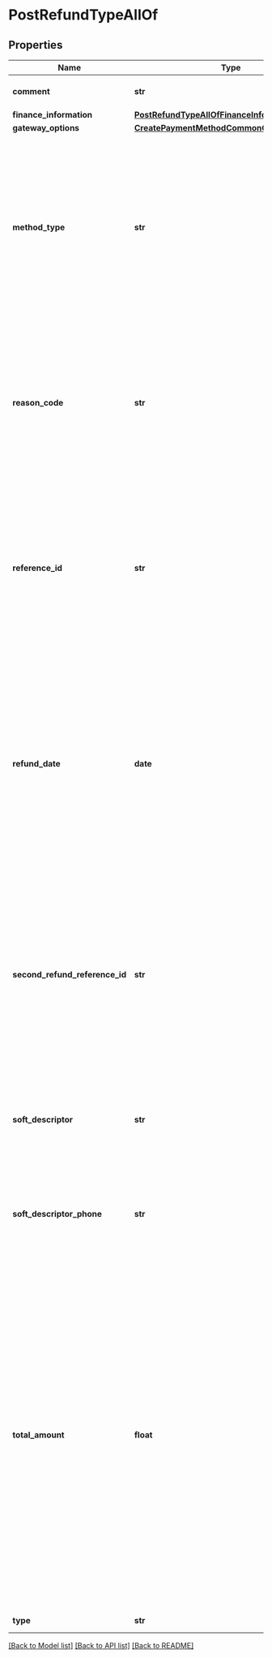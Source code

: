# PostRefundTypeAllOf

## Properties
Name | Type | Description | Notes
------------ | ------------- | ------------- | -------------
**comment** | **str** | Comments about the refund.  | [optional] 
**finance_information** | [**PostRefundTypeAllOfFinanceInformation**](PostRefundTypeAllOfFinanceInformation.md) |  | [optional] 
**gateway_options** | [**CreatePaymentMethodCommonGatewayOptions**](CreatePaymentMethodCommonGatewayOptions.md) |  | [optional] 
**method_type** | **str** | How an external refund was issued to a customer. This field is required for an external refund and must be left empty for an electronic refund. You can issue an external refund on an electronic payment.  | [optional] 
**reason_code** | **str** | A code identifying the reason for the transaction. The value must be an existing reason code or empty. If you do not specify a value, Zuora uses the default reason code.  | [optional] 
**reference_id** | **str** | The transaction ID returned by the payment gateway for an electronic refund. Use this field to reconcile refunds between your gateway and Zuora Payments.  | [optional] 
**refund_date** | **date** | The date when the refund takes effect, in &#x60;yyyy-mm-dd&#x60; format. The date of the refund cannot be before the payment date. Specify this field only for external refunds. Zuora automatically generates this field for electronic refunds.  | [optional] 
**second_refund_reference_id** | **str** | The transaction ID returned by the payment gateway if there is an additional transaction for the refund. Use this field to reconcile payments between your gateway and Zuora Payments.  | [optional] 
**soft_descriptor** | **str** | A payment gateway-specific field that maps to Zuora for the gateways, Orbital, Vantiv and Verifi. | [optional] 
**soft_descriptor_phone** | **str** | A payment gateway-specific field that maps to Zuora for the gateways, Orbital, Vantiv and Verifi. | [optional] 
**total_amount** | **float** | The total amount of the refund. The amount cannot exceed the unapplied amount of the associated payment. If the original payment was applied to one or more invoices or debit memos, you have to unapply a full or partial payment from the invoices or debit memos, and then refund the full or partial unapplied payment to your customers.   | 
**type** | **str** | The type of the refund.  | 

[[Back to Model list]](../README.md#documentation-for-models) [[Back to API list]](../README.md#documentation-for-api-endpoints) [[Back to README]](../README.md)


